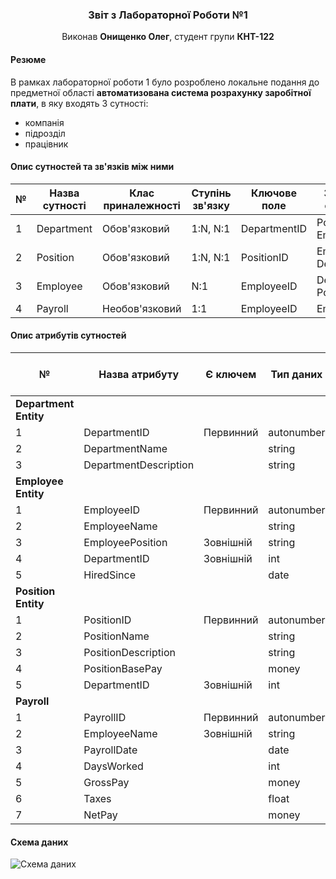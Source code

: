 <div align="center">
  <h3>Звіт з Лабораторної Роботи №1</h3>
  <p>Виконав <strong>Онищенко Олег</strong>, студент групи <strong>КНТ-122</strong></p>
</div>

#### Резюме

В рамках лабораторної роботи 1 було розроблено локальне подання до предметної області **автоматизована система розрахунку заробітної плати**, в яку входять 3 сутності:

- компанія
- підрозділ
- працівник

#### Опис сутностей та зв'язків між ними

| №   | Назва сутності | Клас приналежності | Ступінь зв'язку | Ключове поле | Зв'язана сутність    |
| --- | -------------- | ------------------ | --------------- | ------------ | -------------------- |
| 1   | Department     | Обов'язковий       | 1:N, N:1        | DepartmentID | Position, Employee   |
| 2   | Position       | Обов'язковий       | 1:N, N:1        | PositionID   | Employee, Department |
| 3   | Employee       | Обов'язковий       | N:1             | EmployeeID   | Department, Position |
| 4   | Payroll        | Необов'язковий     | 1:1             | EmployeeID   | Employee             |

#### Опис атрибутів сутностей

| №                     | Назва атрибуту        | Є ключем  | Тип даних  | Обов'язковий до заповнення | Маска введення |
| --------------------- | --------------------- | --------- | ---------- | -------------------------- | -------------- |
| **Department Entity** |
| 1                     | DepartmentID          | Первинний | autonumber | +                          |                |
| 2                     | DepartmentName        |           | string     | +                          |                |
| 3                     | DepartmentDescription |           | string     |                            |                |
| **Employee Entity**   |
| 1                     | EmployeeID            | Первинний | autonumber | +                          |                |
| 2                     | EmployeeName          |           | string     | +                          |                |
| 3                     | EmployeePosition      | Зовнішній | string     | +                          |                |
| 4                     | DepartmentID          | Зовнішній | int        | +                          |                |
| 5                     | HiredSince            |           | date       | +                          |                |
| **Position Entity**   |
| 1                     | PositionID            | Первинний | autonumber | +                          |                |
| 2                     | PositionName          |           | string     | +                          |                |
| 3                     | PositionDescription   |           | string     |                            |                |
| 4                     | PositionBasePay       |           | money      | +                          |                |
| 5                     | DepartmentID          | Зовнішній | int        | +                          |                |
| **Payroll**           |
| 1                     | PayrollID             | Первинний | autonumber | +                          |                |
| 2                     | EmployeeName          | Зовнішній | string     | +                          |                |
| 3                     | PayrollDate           |           | date       | +                          |                |
| 4                     | DaysWorked            |           | int        |                            |                |
| 5                     | GrossPay              |           | money      |                            |                |
| 6                     | Taxes                 |           | float      |                            |                |
| 7                     | NetPay                |           | money      |                            |                |

#### Схема даних

![Схема даних](https://lh3.googleusercontent.com/pw/AP1GczNTgg3jfvfm30LjTfwwXw5t4MnMgaoJ6JWlg2Wk891OmlTD5mO6Wep2Kpuqvev8D1uynitAhaDI_V7v5GWCvfAD0xjR5PsFsurkAUl20Gfyg2VZQpdrVgQr4TE73hPBzbX57qnBYeNoyMpx-rRSJLXh2w=w873-h776-s-no?authuser=1)

